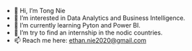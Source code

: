 - 👋 Hi, I’m Tong Nie
- 👀 I’m interested in Data Analytics and Business Intelligence. 
- 🌱 I’m currently learning Pyton and Power BI. 
- 💞️ I’m try to find an internship in the nodic countries.
- 📫 Reach me here: ethan.nie2020@gmail.com
<!---
Einsuomi/Einsuomi is a ✨ special ✨ repository because its `README.md` (this file) appears on your GitHub profile.
You can click the Preview link to take a look at your changes.
--->
